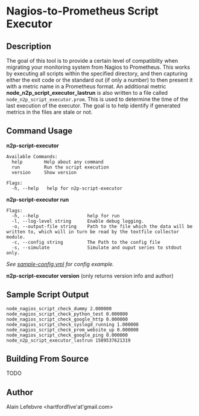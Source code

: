 # Nagios-to-Prometheus Script Executor

## Description

The goal of this tool is to provide a certain level of compatiblity when migrating your monitoring system from Nagios to Prometheus. This works by executing all scripts within the specified directory, and then capturing either the exit code or the standard out (if only a number) to then present it with a metric name in a Prometheus format.  An additional metric **node_n2p_script_executor_lastrun** is also written to a file called `node_n2p_script_executor.prom`.  This is used to determine the time of the last execution of the executor.  The goal is to help identify if generated metrics in the files are stale or not.


## Command Usage

**n2p-script-executor**
```
Available Commands:
  help        Help about any command
  run         Run the script execution
  version     Show version

Flags:
  -h, --help   help for n2p-script-executor
```

**n2p-script-executor run**
```
Flags:
  -h, --help                  help for run
  -l, --log-level string      Enable debug logging.
  -o, --output-file string    Path to the file which the data will be written to, which will in turn be read by the textfile collector module.
  -c, --config string         The Path to the config file
  -s, --simulate              Simulate and ouput series to stdout only.
```

*See [sample-config.yml](conf/sample-config.yml) for config example.*


**n2p-script-executor version** (only returns version info and author)


## Sample Script Output

```
node_nagios_script_check_dummy 2.000000
node_nagios_script_check_python_test 0.000000
node_nagios_script_check_google_http 0.000000
node_nagios_script_check_syslogd_running 1.000000
node_nagios_script_check_prom_website_up 0.000000
node_nagios_script_check_google_ping 0.000000
node_n2p_script_executor_lastrun 1589537621319
```

## Building From Source

TODO

## Author

Alain Lefebvre <hartfordfive'at'gmail.com>

